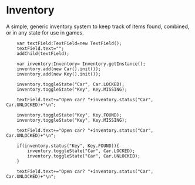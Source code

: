 Inventory
=========

A simple, generic inventory system to keep track of items found, combined, or in any state for use in games.

        var textField:TextField=new TextField();
        textField.text="";
        addChild(textField);

        var inventory:Inventory= Inventory.getInstance();
        inventory.add(new Car().init());
        inventory.add(new Key().init());

        inventory.toggleState("Car", Car.LOCKED);
        inventory.toggleState("Key", Key.MISSING);

        textField.text+="Open car? "+inventory.status("Car", Car.UNLOCKED)+"\n";

        inventory.toggleState("Key", Key.FOUND);
        inventory.toggleState("Key", Key.MISSING);

        textField.text+="Open car? "+inventory.status("Car", Car.UNLOCKED)+"\n";

        if(inventory.status("Key", Key.FOUND)){
            inventory.toggleState("Car", Car.LOCKED);
            inventory.toggleState("Car", Car.UNLOCKED);
        }

        textField.text+="Open car? "+inventory.status("Car", Car.UNLOCKED)+"\n";
